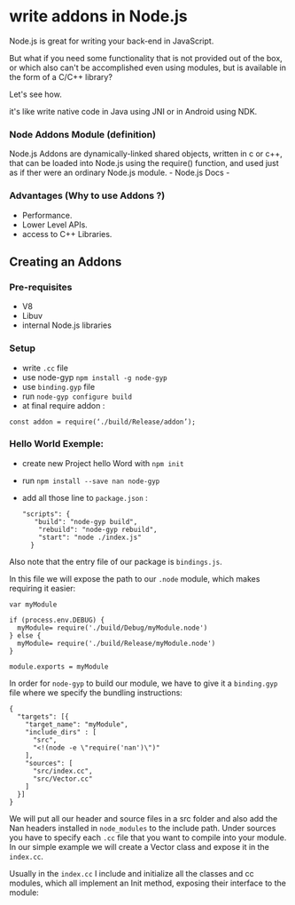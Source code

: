# write addons in Node.js

Node.js is great for writing your back-end in JavaScript.

But what if you need some functionality that is not provided out of the box, or which also can't be accomplished even using modules,
but is available in the form of a C/C++ library?

Let's see how.

it's like write native code in Java using JNI or in Android using NDK.

### Node Addons Module (definition)

Node.js Addons are dynamically-linked shared objects, written in c or c++, that can be loaded into Node.js using the require() function, and used just as if ther were an ordinary Node.js module. - Node.js Docs -

### Advantages (Why to use Addons ?)

 - Performance.
 - Lower Level APIs.
 - access to C++ Libraries.

## Creating an Addons

### Pre-requisites
- V8
- Libuv
- internal Node.js libraries

### Setup
- write `.cc` file
- use node-gyp  `npm install -g node-gyp`
- use `binding.gyp` file
- run `node-gyp configure build`
- at final require addon : 

`const addon = require(‘./build/Release/addon’);`

### Hello World Exemple: 
- create new Project hello Word with `npm init`
- run `npm install --save nan node-gyp`
- add all those line to `package.json` : 

  ```
  "scripts": {
     "build": "node-gyp build",
      "rebuild": "node-gyp rebuild",
      "start": "node ./index.js"
    }
  ```
Also note that the entry file of our package is `bindings.js`.

In this file we will expose the path to our `.node` module, 
which makes requiring it easier:

```
var myModule

if (process.env.DEBUG) {
  myModule= require('./build/Debug/myModule.node')
} else {
  myModule= require('./build/Release/myModule.node')
}

module.exports = myModule
```

In order for `node-gyp` to build our module, 
we have to give it a `binding.gyp` file where we specify the bundling instructions:

```$xslt
{
  "targets": [{
    "target_name": "myModule",
    "include_dirs" : [
      "src",
      "<!(node -e \"require('nan')\")"
    ],
    "sources": [
      "src/index.cc",
      "src/Vector.cc"
    ]
  }]
}
```


We will put all our header and source files in a src folder and also add the Nan headers installed in `node_modules` to the include path. Under sources you have to specify each `.cc` file that you want to compile into your module. In our simple example we will create a Vector class and expose it in the `index.cc`. 

Usually in the `index.cc` I include and initialize all the classes and cc modules, which all implement an Init method, exposing their interface to the module:


